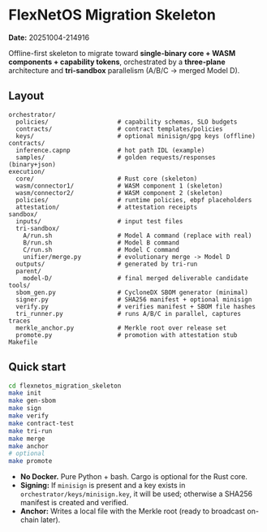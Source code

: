 
# FlexNetOS Migration Skeleton

**Date:** 20251004-214916

Offline-first skeleton to migrate toward **single-binary core + WASM components + capability tokens**, orchestrated by a **three-plane** architecture and **tri-sandbox** parallelism (A/B/C → merged Model D).

## Layout

```
orchestrator/
  policies/                   # capability schemas, SLO budgets
  contracts/                  # contract templates/policies
  keys/                       # optional minisign/gpg keys (offline)
contracts/
  inference.capnp             # hot path IDL (example)
  samples/                    # golden requests/responses (binary+json)
execution/
  core/                       # Rust core (skeleton)
  wasm/connector1/            # WASM component 1 (skeleton)
  wasm/connector2/            # WASM component 2 (skeleton)
  policies/                   # runtime policies, ebpf placeholders
  attestation/                # attestation receipts
sandbox/
  inputs/                     # input test files
  tri-sandbox/
    A/run.sh                  # Model A command (replace with real)
    B/run.sh                  # Model B command
    C/run.sh                  # Model C command
    unifier/merge.py          # evolutionary merge -> Model D
  outputs/                    # generated by tri-run
  parent/
    model-D/                  # final merged deliverable candidate
tools/
  sbom_gen.py                 # CycloneDX SBOM generator (minimal)
  signer.py                   # SHA256 manifest + optional minisign
  verify.py                   # verifies manifest + SBOM file hashes
  tri_runner.py               # runs A/B/C in parallel, captures traces
  merkle_anchor.py            # Merkle root over release set
  promote.py                  # promotion with attestation stub
Makefile
```

## Quick start

```bash
cd flexnetos_migration_skeleton
make init
make gen-sbom
make sign
make verify
make contract-test
make tri-run
make merge
make anchor
# optional
make promote
```

- **No Docker.** Pure Python + bash. Cargo is optional for the Rust core.
- **Signing:** If `minisign` is present and a key exists in `orchestrator/keys/minisign.key`, it will be used; otherwise a SHA256 manifest is created and verified.
- **Anchor:** Writes a local file with the Merkle root (ready to broadcast on-chain later).
